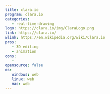 ```yaml
---
title: clara.io
program: clara.io
categories:
   - real-time-drawing
logo: https://clara.io/img/ClaraLogo.png
link: https://clara.io/
wlink: https://en.wikipedia.org/wiki/Clara.io
pros:
   - 3D editing
   - animation
cons:
   -
opensource: false
os:
   windows: web
   linux: web
   mac: web
---
```

